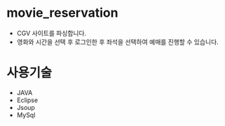 # movie_reservation
 - CGV 사이트를 파싱합니다.
 - 영화와 시간을 선택 후 로그인한 후 좌석을 선택하여 예매를 진행할 수 있습니다.

# 사용기술
 - JAVA
 - Eclipse
 - Jsoup
 - MySql
